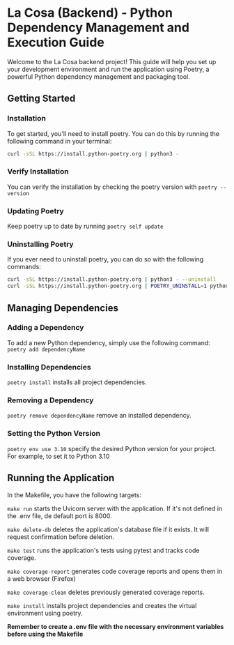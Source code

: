 # La Cosa (Backend) - Python Dependency Management and Execution Guide
Welcome to the La Cosa backend project! This guide will help you set up your development
environment and run the application using Poetry, a powerful Python dependency management
and packaging tool.

## Getting Started
### Installation
To get started, you'll need to install poetry. You can do this by running the following
command in your terminal:
```bash
curl -sSL https://install.python-poetry.org | python3 -
```

### Verify Installation
You can verify the installation by checking the poetry version with `poetry --version`

### Updating Poetry
Keep poetry up to date by running `poetry self update`

### Uninstalling Poetry
If you ever need to uninstall poetry, you can do so with the following commands:
```bash
curl -sSL https://install.python-poetry.org | python3 - --uninstall
curl -sSL https://install.python-poetry.org | POETRY_UNINSTALL=1 python3 -
```

## Managing Dependencies
### Adding a Dependency
To add a new Python dependency, simply use the following command: `poetry add dependencyName`

### Installing Dependencies
`poetry install` installs all project dependencies.

### Removing a Dependency
`poetry remove dependencyName` remove an installed dependency.

### Setting the Python Version
`poetry env use 3.10` specify the desired Python version for your project. For example, to set it to Python 3.10

## Running the Application
In the Makefile, you have the following targets:

`make run` starts the Uvicorn server with the application. If it's not defined in the .env file, de default port is 8000.

`make delete-db` deletes the application's database file if it exists. It will request confirmation before deletion.

`make test` runs the application's tests using pytest and tracks code coverage.

`make coverage-report` generates code coverage reports and opens them in a web browser (Firefox)

`make coverage-clean` deletes previously generated coverage reports.

`make install` installs project dependencies and creates the virtual environment using poetry.

**Remember to create a .env file with the necessary environment variables before using the Makefile**
